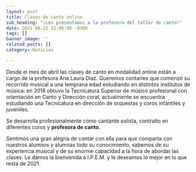 ```yaml
---
layout: post
title: Clases de canto online
sub_heading: "¡Les presentamos a la profesora del taller de canto!"
date: 2021-06-22 22:00:00 -0300
tags: []
banner_image: ''
related_posts: []
category: Noticias

---
```

Desde el mes de abril las clases de canto en modalidad online están a cargo de la profesora Ana Laura Diaz. Queremos contarles que comenzó su recorrido musical a una temprana edad estudiando en distintos institutos de música: en 2018 obtuvo la Tecnicatura Superior de músico profesional con orientación en Canto y Dirección coral, actualmente se encuentra estudiando una Tecnicatura en dirección de orquestas y coros infantiles y juveniles.

Se desarrolla profesionalmente como cantante solista, contralto en diferentes coros y **profesora de canto.**

Sentimos una gran alegría de contar con ella para que comparta con nuestros alumnos y alumnas todo su conocimiento, sabemos de su experiencia musical y de su enorme capacidad a la hora de abordar las clases. Le damos la bienvenida a I.P.E.M. y le deseamos lo mejor en lo que resta de 2021.